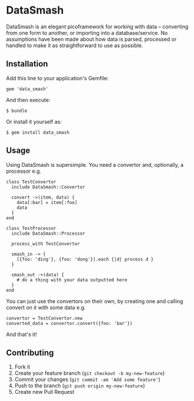 # DataSmash

DataSmash is an elegant picoframework for working with data – converting from one form to another, or importing into a database/service. No assumptions have been made about how data is parsed, processed or handled to make it as straightforward to use as possible.

## Installation

Add this line to your application's Gemfile:

    gem 'data_smash'

And then execute:

    $ bundle

Or install it yourself as:

    $ gem install data_smash

## Usage

Using DataSmash is supersimple. You need a convertor and, optionally, a processor e.g.

    class TestConvertor
      include DataSmash::Convertor

      convert ->(item, data) {
        data[:bar] = item[:foo]
        data
      }
    end

    class TestProcessor
      include DataSmash::Processor

      process_with TestConvertor

      smash_in -> {
        [{foo: 'ding'}, {foo: 'dong'}].each {|d| process d }
      }

      smash_out ->(data) {
        # do a thing with your data outputted here
      }
    end

You can just use the convertors on their own, by creating one and calling convert on it with some data e.g.

    convertor = TestConvertor.new
    converted_data = convertor.convert({foo: 'bar'})

And that's it!

## Contributing

1. Fork it
2. Create your feature branch (`git checkout -b my-new-feature`)
3. Commit your changes (`git commit -am 'Add some feature'`)
4. Push to the branch (`git push origin my-new-feature`)
5. Create new Pull Request
